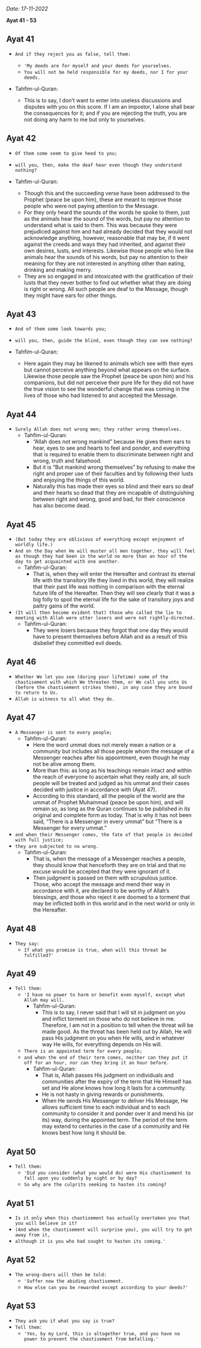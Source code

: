 *Date: 17-11-2022*

**Ayat 41 - 53**


## Ayat 41

- `And if they reject you as false, tell them:`
  - `'My deeds are for myself and your deeds for yourselves.`
  - `You will not be held responsible for my deeds, nor I for your deeds.`

- Tahfim-ul-Quran:
  - This is to say, I don’t want to enter into useless discussions and disputes with you on this score. If I am an impostor, I alone shall bear the consequences for it; and if you are rejecting the truth, you are not doing any harm to me but only to yourselves.

## Ayat 42

- `Of them some seem to give heed to you;`
- `will you, then, make the deaf hear even though they understand nothing?`

- Tahfim-ul-Quran:
  - Though this and the succeeding verse have been addressed to the Prophet (peace be upon him), these are meant to reprove those people who were not paying attention to the Message.
  - For they only heard the sounds of the words he spoke to them, just as the animals hear the sound of the words, but pay no attention to understand what is said to them. This was because they were prejudiced against him and had already decided that they would not acknowledge anything, however, reasonable that may be, if it went against the creeds and ways they had inherited, and against their own desires, lusts, and interests. Likewise those people who live like animals hear the sounds of his words, but pay no attention to their meaning for they are not interested in anything other than eating, drinking and making merry.
  - They are so engaged in and intoxicated with the gratification of their lusts that they never bother to find out whether what they are doing is right or wrong. All such people are deaf to the Message, though they might have ears for other things.

## Ayat 43

- `And of them some look towards you;`
- `will you, then, guide the blind, even though they can see nothing?`

- Tahfim-ul-Quran:
  - Here again they may be likened to animals which see with their eyes but cannot perceive anything beyond what appears on the surface. Likewise those people saw the Prophet (peace be upon him) and his companions, but did not perceive their pure life for they did not have the true vision to see the wonderful change that was coming in the lives of those who had listened to and accepted the Message.


## Ayat 44

- `Surely Allah does not wrong men; they rather wrong themselves.`
  - Tahfim-ul-Quran:
    - “Allah does not wrong mankind” because He gives them ears to hear, eyes to see and hearts to feel and ponder, and everything that is required to enable them to discriminate between right and wrong, truth and falsehood.
    - But it is “But mankind wrong themselves” by refusing to make the right and proper use of their faculties and by following their lusts and enjoying the things of this world.
    - Naturally this has made their eyes so blind and their ears so deaf and their hearts so dead that they are incapable of distinguishing between right and wrong, good and bad, for their conscience has also become dead.

## Ayat 45

- `(But today they are oblivious of everything except enjoyment of worldly life.)`
- `And on the Day when He will muster all men together, they will feel as though they had been in the world no more than an hour of the day to get acquainted with one another.`
  - Tahfim-ul-Quran:
    - That is, when they will enter the Hereafter and contrast its eternal life with the transitory life they lived in this world, they will realize that their past life was nothing in comparison with the eternal future life of the Hereafter. Then they will see clearly that it was a big folly to spoil the eternal life for the sake of transitory joys and paltry gains of the world.
- `(It will then become evident that) those who called the lie to meeting with Allah were utter losers and were not rightly-directed.`
  - Tahfim-ul-Quran:
    - They were losers because they forgot that one day they would have to present themselves before Allah and as a result of this disbelief they committed evil deeds.

## Ayat 46

- `Whether We let you see (during your lifetime) some of the chastisement with which We threaten them, or We call you unto Us (before the chastisement strikes them), in any case they are bound to return to Us.`
- `Allah is witness to all what they do.`

## Ayat 47

- `A Messenger is sent to every people;`
  - Tahfim-ul-Quran:
    - Here the word ummat does not merely mean a nation or a community but includes all those people whom the message of a Messenger reaches after his appointment, even though he may not be alive among them.
    - More than this: as long as his teachings remain intact and within the reach of everyone to ascertain what they really are, all such people will be treated and judged as his ummat and their cases decided with justice in accordance with (Ayat 47).
    - According to this standard, all the people of the world are the ummat of Prophet Muhammad (peace be upon him), and will remain so, as long as the Quran continues to be published in its original and complete form as today. That is why it has not been said, “There is a Messenger in every ummat” but “There is a Messenger for every ummat.”
- `and when their Messenger comes, the fate of that people is decided with full justice;`
- `they are subjected to no wrong.`
  - Tahfim-ul-Quran:
    - That is, when the message of a Messenger reaches a people, they should know that henceforth they are on trial and that no excuse would be accepted that they were ignorant of it.
    - Then judgment is passed on them with scrupulous justice. Those, who accept the message and mend their way in accordance with it, are declared to be worthy of Allah’s blessings, and those who reject it are doomed to a torment that may be inflicted both in this world and in the next world or only in the Hereafter.

## Ayat 48

- `They say:`
  - `If what you promise is true, when will this threat be fulfilled?'`

## Ayat 49

- `Tell them:`
  - `'I have no power to harm or benefit even myself, except what Allah may will.`
    - Tahfim-ul-Quran:
      - This is to say, I never said that I will sit in judgment on you and inflict torment on those who do not believe in me. Therefore, I am not in a position to tell when the threat will be made good. As the threat has been held out by Allah, He will pass His judgment on you when He wills, and in whatever way He wills, for everything depends on His will.
  - `There is an appointed term for every people;`
  - `and when the end of their term comes, neither can they put it off for an hour, nor can they bring it an hour before.`
    - Tahfim-ul-Quran:
      - That is, Allah passes His judgment on individuals and communities after the expiry of the term that He Himself has set and He alone knows how long it lasts for a community.
      - He is not hasty in giving rewards or punishments.
      - When He sends His Messenger to deliver His Message, He allows sufficient time to each individual and to each community to consider it and ponder over it and mend his (or its) way, during the appointed term. The period of the term may extend to centuries in the case of a community and He knows best how long it should be.

## Ayat 50

- `Tell them:`
  - `'Did you consider (what you would do) were His chastisement to fall upon you suddenly by night or by day?`
  - `So why are the culprits seeking to hasten its coming?`

## Ayat 51

- `Is it only when this chastisement has actually overtaken you that you will believe in it?`
- `(And when the chastisement will surprise you), you will try to get away from it,`
- `although it is you who had sought to hasten its coming.'`

## Ayat 52

- `The wrong-doers will then be told:`
  - `'Suffer now the abiding chastisement.`
  - `How else can you be rewarded except according to your deeds?'`

## Ayat 53

- `They ask you if what you say is true?`
- `Tell them:`
  - `'Yes, by my Lord, this is altogether true, and you have no power to prevent the chastisement from befalling.'`